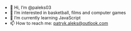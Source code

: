 - 👋 Hi, I’m @paleks03
- 👀 I’m interested in basketball, films and computer games
- 🌱 I’m currently learning JavaScript
- 📫 How to reach me: patryk.aleks@outlook.com

<!---
paleks03/paleks03 is a ✨ special ✨ repository because its `README.md` (this file) appears on your GitHub profile.
You can click the Preview link to take a look at your changes.
--->
